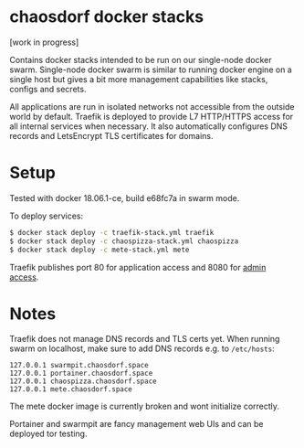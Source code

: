 # chaosdorf docker stacks

[work in progress]

Contains docker stacks intended to be run on our single-node docker swarm.
Single-node docker swarm is similar to running docker engine on a single host but gives a bit more management capabilities like stacks, configs and secrets.

All applications are run in isolated networks not accessible from the outside world by default.
Traefik is deployed to provide L7 HTTP/HTTPS access for all internal services when necessary.
It also automatically configures DNS records and LetsEncrypt TLS certificates for domains.

# Setup

Tested with docker 18.06.1-ce, build e68fc7a in swarm mode.

To deploy services:

```bash
$ docker stack deploy -c traefik-stack.yml traefik
$ docker stack deploy -c chaospizza-stack.yml chaospizza
$ docker stack deploy -c mete-stack.yml mete
```

Traefik publishes port 80 for application access and 8080 for [admin access](http://127.0.0.1:8080/dashboard/).

# Notes

Traefik does not manage DNS records and TLS certs yet. When running swarm on localhost, make sure to add DNS records e.g. to `/etc/hosts`:

```
127.0.0.1 swarmpit.chaosdorf.space
127.0.0.1 portainer.chaosdorf.space
127.0.0.1 chaospizza.chaosdorf.space
127.0.0.1 mete.chaosdorf.space
```

The mete docker image is currently broken and wont initialize correctly.

Portainer and swarmpit are fancy management web UIs and can be deployed tor testing.
